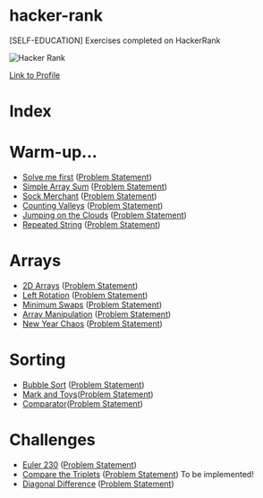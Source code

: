 # hacker-rank
[SELF-EDUCATION] Exercises completed on HackerRank

![Hacker Rank](https://s3-us-west-1.amazonaws.com/pathrise-website-guide-wp/guides/wp-content/uploads/2019/05/22174532/hackerrank-logo.jpg)

[Link to Profile](https://www.hackerrank.com/cancela_juancar1)

# Index

# Warm-up...
* [Solve me first](warm_up-ex_0-solve_me_first.js) ([Problem Statement](warm_up-ex_0-solve_me_first.pdf))
* [Simple Array Sum](warm_up-ex_0-simple_array_sum.js) ([Problem Statement](warm_up-ex_0-simple_array_sum.pdf))
* [Sock Merchant](warm_up-ex_1-socket_merchant.js) ([Problem Statement](warm_up-ex_1-socket_merchant.pdf))
* [Counting Valleys](warm_up-ex_2-counting_valleys.js) ([Problem Statement](warm_up-ex_2-counting_valleys.pdf))
* [Jumping on the Clouds](warm_up-ex_3-jumping_on_the_clouds.js) ([Problem Statement](warm_up-ex_3-jumping_on_the_clouds.pdf))
* [Repeated String](warm_up-ex_4-repeated_string.js) ([Problem Statement](warm_up-ex_4-repeated_string.pdf))

# Arrays
* [2D Arrays](arrays-ex_1-2d_arrays_ds.js) ([Problem Statement](arrays-ex_1-2d_arrays_ds.pdf))
* [Left Rotation](arrays-ex_2-left_rotation.js) ([Problem Statement](arrays-ex_2-left_rotation.pdf))
* [Minimum Swaps](arrays-ex_3-minimum_swaps_2.js) ([Problem Statement](arrays-ex_3-minimum_swaps_2.pdf))
* [Array Manipulation](arrays-ex_4-array_manipulation.js) ([Problem Statement](arrays-ex_4-array_manipulation.pdf))
* [New Year Chaos](arrays-ex_5-new_year_chaos.js) ([Problem Statement](arrays-ex_5-new_year_chaos.pdf))

# Sorting
* [Bubble Sort](sorting-ex_1-bubble_sort.js) ([Problem Statement](sorting-ex_1-bubble_sort.pdf))
* [Mark and Toys](sorting-ex_2-marks_and_toys.js)([Problem Statement](sorting-ex_2-marks_and_toys.pdf))
* [Comparator](sorting-ex_3-comparator.java)([Problem Statement](sorting-ex_3-comparator.pdf))


# Challenges
* [Euler 230](challenges-euler230.js) ([Problem Statement](challenges-euler230.pdf))
* [Compare the Triplets](challenges-compare_the_triplets.js) ([Problem Statement](challenges-compare_the_triplets.pdf)) To be implemented!
* [Diagonal Difference](challenges-diagonal_difference.js) ([Problem Statement](challenges-diagonal_difference.pdf))




